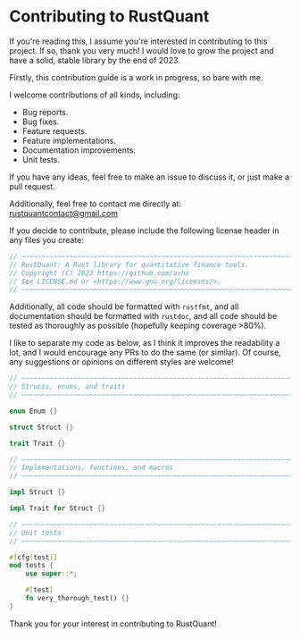 # Contributing to RustQuant

If you're reading this, I assume you're interested in contributing to this project. 
If so, thank you very much! I would love to grow the project and have a solid, 
stable library by the end of 2023.

Firstly, this contribution guide is a work in progress, so bare with me. 

I welcome contributions of all kinds, including:

* Bug reports.
* Bug fixes.
* Feature requests.
* Feature implementations.
* Documentation improvements.
* Unit tests.

If you have any ideas, feel free to make an issue to discuss it, 
or just make a pull request.

Additionally, feel free to contact me directly at: rustquantcontact@gmail.com

If you decide to contribute, please include the following 
license header in any files you create:

```rust
// ~~~~~~~~~~~~~~~~~~~~~~~~~~~~~~~~~~~~~~~~~~~~~~~~~~~~~~~~~~~~~~~~~~~~~~~~~~~~
// RustQuant: A Rust library for quantitative finance tools.
// Copyright (C) 2023 https://github.com/avhz
// See LICENSE.md or <https://www.gnu.org/licenses/>.
// ~~~~~~~~~~~~~~~~~~~~~~~~~~~~~~~~~~~~~~~~~~~~~~~~~~~~~~~~~~~~~~~~~~~~~~~~~~~~
```

Additionally, all code should be formatted with `rustfmt`, and all documentation 
should be formatted with `rustdoc`, and all code should be tested 
as thoroughly as possible (hopefully keeping coverage >80%).

I like to separate my code as below, as I think it improves the readability
a lot, and I would encourage any PRs to do the same (or similar). Of course, 
any suggestions or opinions on different styles are welcome!

```rust
// ~~~~~~~~~~~~~~~~~~~~~~~~~~~~~~~~~~~~~~~~~~~~~~~~~~~~~~~~~~~~~~~~~~~~~~~~~~~~
// Structs, enums, and traits
// ~~~~~~~~~~~~~~~~~~~~~~~~~~~~~~~~~~~~~~~~~~~~~~~~~~~~~~~~~~~~~~~~~~~~~~~~~~~~

enum Enum {}

struct Struct {}

trait Trait {}

// ~~~~~~~~~~~~~~~~~~~~~~~~~~~~~~~~~~~~~~~~~~~~~~~~~~~~~~~~~~~~~~~~~~~~~~~~~~~~
// Implementations, functions, and macros
// ~~~~~~~~~~~~~~~~~~~~~~~~~~~~~~~~~~~~~~~~~~~~~~~~~~~~~~~~~~~~~~~~~~~~~~~~~~~~

impl Struct {}

impl Trait for Struct {}

// ~~~~~~~~~~~~~~~~~~~~~~~~~~~~~~~~~~~~~~~~~~~~~~~~~~~~~~~~~~~~~~~~~~~~~~~~~~~~
// Unit tests
// ~~~~~~~~~~~~~~~~~~~~~~~~~~~~~~~~~~~~~~~~~~~~~~~~~~~~~~~~~~~~~~~~~~~~~~~~~~~~

#[cfg(test)]
mod tests {
    use super::*;

    #[test]
    fn very_thorough_test() {}
}
```

Thank you for your interest in contributing to RustQuant!